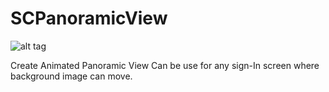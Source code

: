 # SCPanoramicView

![alt tag](https://cloud.githubusercontent.com/assets/1453658/6885017/90467188-d604-11e4-9ae7-c6cd68196b3c.png)


Create Animated Panoramic View  Can be use for any sign-In screen where background image can move.
